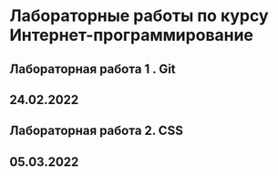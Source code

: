 # Лабораторные работы по курсу Интернет-программирование

## Лабораторная работа 1 . Git

## 24.02.2022

## Лабораторная работа 2. CSS

## 05.03.2022